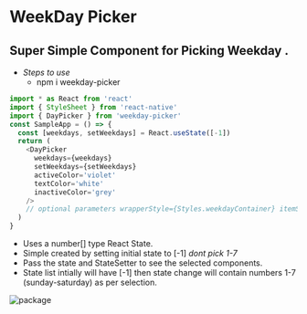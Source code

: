 # WeekDay Picker

## Super Simple Component for Picking Weekday .

- _Steps to use_
  - npm i weekday-picker

```js
import * as React from 'react'
import { StyleSheet } from 'react-native'
import { DayPicker } from 'weekday-picker'
const SampleApp = () => {
  const [weekdays, setWeekdays] = React.useState([-1])
  return (
    <DayPicker
      weekdays={weekdays}
      setWeekdays={setWeekdays}
      activeColor='violet'
      textColor='white'
      inactiveColor='grey'
    />
    // optional parameters wrapperStyle={Styles.weekdayContainer} itemStyle={Styles.dayContainerStyle}/>
  )
}
```

- Uses a number[] type React State.
- Simple created by setting initial state to [-1] _dont pick 1-7_
- Pass the state and StateSetter to see the selected components.
- State list intially will have [-1] then state change will contain numbers 1-7 (sunday-saturday) as per selection.

![package](https://user-images.githubusercontent.com/51844798/131120040-f4dde12b-5714-450f-ba41-38f052e5167a.PNG)

